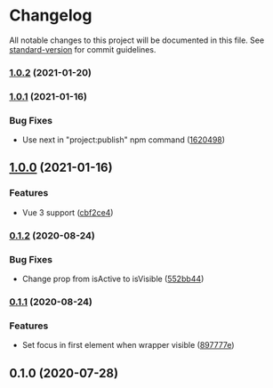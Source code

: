 # Changelog

All notable changes to this project will be documented in this file. See [standard-version](https://github.com/conventional-changelog/standard-version) for commit guidelines.

### [1.0.2](https://github.com/vue-a11y/vue-focus-loop/compare/v1.0.1...v1.0.2) (2021-01-20)

### [1.0.1](https://github.com/vue-a11y/vue-focus-loop/compare/v1.0.0...v1.0.1) (2021-01-16)


### Bug Fixes

* Use next in "project:publish" npm command ([1620498](https://github.com/vue-a11y/vue-focus-loop/commit/16204988be6ec3840ac774f37269a768dcb0abd8))

## [1.0.0](https://github.com/vue-a11y/vue-focus-loop/compare/v0.1.2...v1.0.0) (2021-01-16)


### Features

* Vue 3 support ([cbf2ce4](https://github.com/vue-a11y/vue-focus-loop/commit/cbf2ce412e1c0fbd251e657d3d3444a35624d3a7))

### [0.1.2](https://github.com/vue-a11y/vue-focus-loop/compare/v0.1.1...v0.1.2) (2020-08-24)


### Bug Fixes

* Change prop from isActive to isVisible ([552bb44](https://github.com/vue-a11y/vue-focus-loop/commit/552bb44f19b3e3dba56af5896ab1ebcdcae3c1e8))

### [0.1.1](https://github.com/vue-a11y/vue-focus-loop/compare/v0.1.0...v0.1.1) (2020-08-24)


### Features

* Set focus in first element when wrapper visible ([897777e](https://github.com/vue-a11y/vue-focus-loop/commit/897777e88cc8370dd945d1cb856c90d8a156cc00))

## 0.1.0 (2020-07-28)
